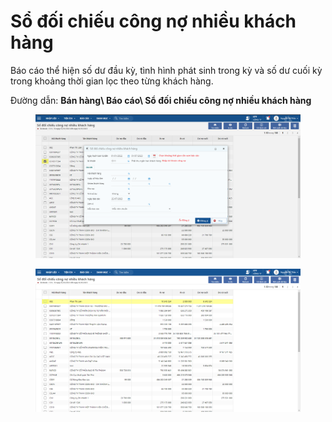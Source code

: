 # Sổ đối chiếu công nợ nhiều khách hàng

Báo cáo thể hiện số dư đầu kỳ, tình hình phát sinh trong kỳ và số dư cuối kỳ trong khoảng thời gian lọc theo từng khách hàng.

Đường dẫn: **Bán hàng\ Báo cáo\ Sổ đối chiếu công nợ nhiều khách hàng**



<figure><img src="../../.gitbook/assets/Sổ đối chiếu công nợ nhiều khách hàng.png" alt=""><figcaption></figcaption></figure>

<figure><img src="../../.gitbook/assets/image (53).png" alt=""><figcaption></figcaption></figure>

<figure><img src="https://github.com/anhplm/TC-KT/blob/main/.gitbook/assets/sb_5.png" alt=""><figcaption></figcaption></figure>
